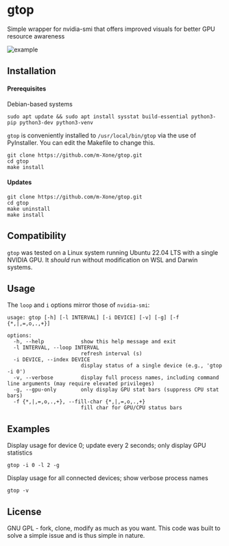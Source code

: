 # gtop
Simple wrapper for nvidia-smi that offers improved visuals for better GPU resource awareness

![example](https://github.com/m-Xone/gtop/assets/19239090/528b4bfb-13dd-4038-886f-09197c319f9b)


## Installation

#### Prerequisites

Debian-based systems

    sudo apt update && sudo apt install sysstat build-essential python3-pip python3-dev python3-venv

`gtop` is conveniently installed to `/usr/local/bin/gtop` via the use of PyInstaller. You can edit the Makefile to change this.

    git clone https://github.com/m-Xone/gtop.git
    cd gtop
    make install

#### Updates

    git clone https://github.com/m-Xone/gtop.git
    cd gtop
    make uninstall
    make install

## Compatibility

`gtop` was tested on a Linux system running Ubuntu 22.04 LTS with a single NVIDIA GPU. It _should_ run without modification on WSL and Darwin systems.

## Usage

The `loop` and `i` options mirror those of `nvidia-smi`:

    usage: gtop [-h] [-l INTERVAL] [-i DEVICE] [-v] [-g] [-f {*,|,=,o,.,+}]

    options:
      -h, --help            show this help message and exit
      -l INTERVAL, --loop INTERVAL
                            refresh interval (s)
      -i DEVICE, --index DEVICE
                            display status of a single device (e.g., 'gtop -i 0')
      -v, --verbose         display full process names, including command line arguments (may require elevated privileges)
      -g, --gpu-only        only display GPU stat bars (suppress CPU stat bars)
      -f {*,|,=,o,.,+}, --fill-char {*,|,=,o,.,+}
                            fill char for GPU/CPU status bars

      

## Examples

Display usage for device 0; update every 2 seconds; only display GPU statistics

    gtop -i 0 -l 2 -g

Display usage for all connected devices; show verbose process names
  
    gtop -v

## License

GNU GPL - fork, clone, modify as much as you want. This code was built to solve a simple issue and is thus simple in nature.

